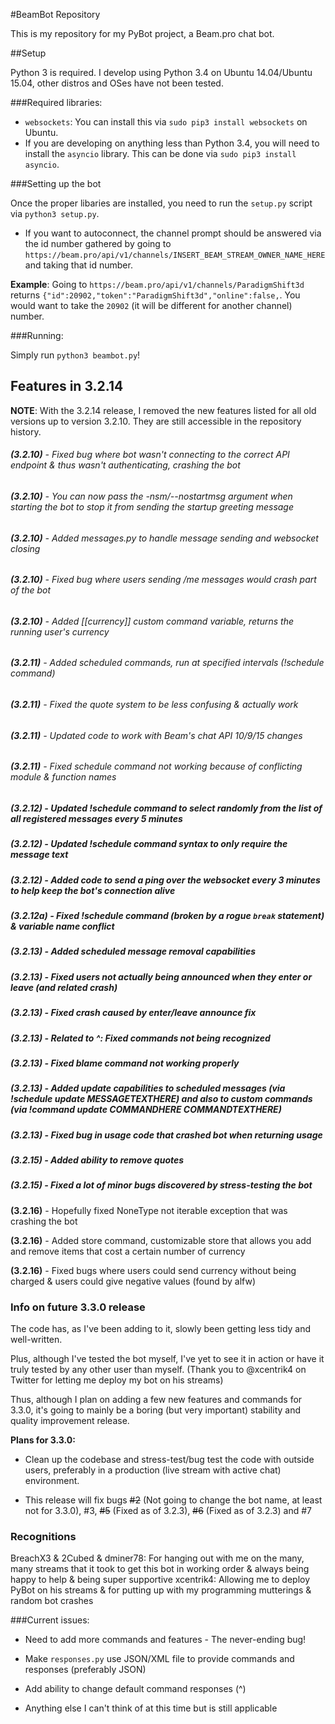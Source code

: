 #BeamBot Repository

This is my repository for my PyBot project, a Beam.pro chat bot.

##Setup

Python 3 is required. I develop using Python 3.4 on Ubuntu 14.04/Ubuntu 15.04, other distros and OSes have not been tested.

###Required libraries:

* `websockets`: You can install this via `sudo pip3 install websockets` on Ubuntu.
* If you are developing on anything less than Python 3.4, you will need to install the `asyncio` library. This can be done via `sudo pip3 install asyncio`.

###Setting up the bot

Once the proper libaries are installed, you need to run the `setup.py` script via `python3 setup.py`.

* If you want to autoconnect, the channel prompt should be answered via the id number gathered by going to `https://beam.pro/api/v1/channels/INSERT_BEAM_STREAM_OWNER_NAME_HERE` and taking that id number.

**Example**: Going to `https://beam.pro/api/v1/channels/ParadigmShift3d` returns `{"id":20902,"token":"ParadigmShift3d","online":false,`. You would want to take the `20902` (it will be different for another channel) number.

###Running:

Simply run `python3 beambot.py`!

## Features in 3.2.14

**NOTE**: With the 3.2.14 release, I removed the new features listed for all old versions up to version 3.2.10. They are still accessible in the repository history.

###### **(3.2.10)** - Fixed bug where bot wasn't connecting to the correct API endpoint & thus wasn't authenticating, crashing the bot

###### **(3.2.10)** - You can now pass the -nsm/--nostartmsg argument when starting the bot to stop it from sending the startup greeting message

###### **(3.2.10)** - Added messages.py to handle message sending and websocket closing

###### **(3.2.10)** - Fixed bug where users sending /me messages would crash part of the bot

###### **(3.2.10)** - Added [[currency]] custom command variable, returns the running user's currency

###### **(3.2.11)** - Added scheduled commands, run at specified intervals (!schedule command)

###### **(3.2.11)** - Fixed the quote system to be less confusing & actually work

###### **(3.2.11)** - Updated code to work with Beam's chat API 10/9/15 changes

###### **(3.2.11)** - Fixed schedule command not working because of conflicting module & function names

##### **(3.2.12)** - 	Updated !schedule command to select randomly from the list of all registered messages every 5 minutes

##### **(3.2.12)** - Updated !schedule command syntax to only require the message text

##### **(3.2.12)** - Added code to send a ping over the websocket every 3 minutes to help keep the bot's connection alive

##### **(3.2.12a)** - Fixed !schedule command (broken by a rogue `break` statement) & variable name conflict

##### **(3.2.13)** - Added scheduled message removal capabilities

##### **(3.2.13)** - Fixed users not actually being announced when they enter or leave (and related crash)

##### **(3.2.13)** - Fixed crash caused by enter/leave announce fix

##### **(3.2.13)** - Related to ^: Fixed commands not being recognized

##### **(3.2.13)** - Fixed blame command not working properly

##### **(3.2.13)** - Added update capabilities to scheduled messages (via !schedule **update** MESSAGETEXTHERE) and also to custom commands (via !command **update** COMMANDHERE COMMANDTEXTHERE)

##### **(3.2.13)** - Fixed bug in usage code that crashed bot when returning usage

##### **(3.2.15)** - Added ability to remove quotes

##### **(3.2.15)** - Fixed a lot of minor bugs discovered by stress-testing the bot

**(3.2.16)** - Hopefully fixed NoneType not iterable exception that was crashing the bot

**(3.2.16)** - Added store command, customizable store that allows you add and remove items that cost a certain number of currency

**(3.2.16)** - Fixed bugs where users could send currency without being charged & users could give negative values (found by alfw)

### Info on future 3.3.0 release

The code has, as I've been adding to it, slowly been getting less tidy and well-written.

Plus, although I've tested the bot myself, I've yet to see it in action or have it truly tested by any other user than myself. (Thank you to @xcentrik4 on Twitter for letting me deploy my bot on his streams)

Thus, although I plan on adding a few new features and commands for 3.3.0, it's going to mainly be a boring (but very important) stability and quality improvement release.

**Plans for 3.3.0:**

* Clean up the codebase and stress-test/bug test the code with outside users, preferably in a production (live stream with active chat) environment.

* This release will fix bugs ~~#2~~ (Not going to change the bot name, at least not for 3.3.0), #3, ~~#5~~ (Fixed as of 3.2.3), ~~#6~~ (Fixed as of 3.2.3) and #7

### Recognitions
BreachX3 & 2Cubed & dminer78: For hanging out with me on the many, many streams that it took to get this bot in working order & always being happy to help & being super supportive
xcentrik4: Allowing me to deploy PyBot on his streams & for putting up with my programming mutterings & random bot crashes

###Current issues:

* Need to add more commands and features - The never-ending bug!

* Make `responses.py` use JSON/XML file to provide commands and responses (preferably JSON)

* Add ability to change default command responses (^)

* Anything else I can't think of at this time but is still applicable
